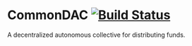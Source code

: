# CommonDAC [![Build Status](https://travis-ci.org/common-theory/common-dac.svg?branch=master)](https://travis-ci.org/common-theory/common-dac)

A decentralized autonomous collective for distributing funds.
